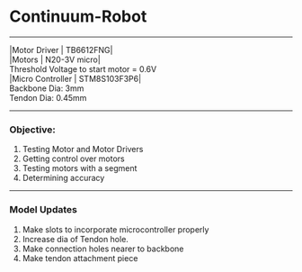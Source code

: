 # Continuum-Robot

___
|Motor Driver | TB6612FNG|  
|Motors | N20-3V micro|  
Threshold Voltage to start motor = 0.6V  
|Micro Controller | STM8S103F3P6|  
Backbone Dia: 3mm  
Tendon Dia: 0.45mm
___

### Objective:
1. Testing Motor and Motor Drivers
2. Getting control over motors
3. Testing motors with a segment
4. Determining accuracy


---
### Model Updates
1. Make slots to incorporate microcontroller properly
2. Increase dia of Tendon hole.
3. Make connection holes nearer to backbone
4. Make tendon attachment piece
